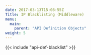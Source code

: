 ```yaml
---
date: 2017-03-13T15:08:55Z
Title: IP Blacklisting (Middleware)
menu:
  main:
    parent: "API Definition Objects"
weight: 5
---
```


{{< include "api-def-blacklist" >}}